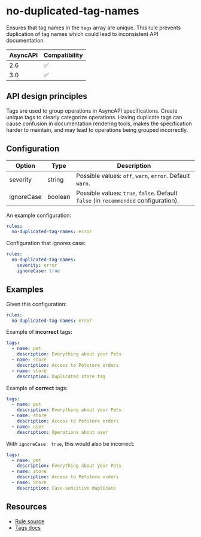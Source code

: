 # no-duplicated-tag-names

Ensures that tag names in the `tags` array are unique.
This rule prevents duplication of tag names which could lead to inconsistent API documentation.

| AsyncAPI | Compatibility |
| -------- | ------------- |
| 2.6      | ✅            |
| 3.0      | ✅            |

## API design principles

Tags are used to group operations in AsyncAPI specifications.
Create unique tags to clearly categorize operations.
Having duplicate tags can cause confusion in documentation rendering tools, makes the specification harder to maintain,
and may lead to operations being grouped incorrectly.

## Configuration

| Option     | Type    | Description                                                                         |
| ---------- | ------- | ----------------------------------------------------------------------------------- |
| severity   | string  | Possible values: `off`, `warn`, `error`. Default `warn`.                            |
| ignoreCase | boolean | Possible values: `true`, `false`. Default `false` (in `recommended` configuration). |

An example configuration:

```yaml
rules:
  no-duplicated-tag-names: error
```

Configuration that ignores case:

```yaml
rules:
  no-duplicated-tag-names:
    severity: error
    ignoreCase: true
```

## Examples

Given this configuration:

```yaml
rules:
  no-duplicated-tag-names: error
```

Example of **incorrect** tags:

```yaml Bad example
tags:
  - name: pet
    description: Everything about your Pets
  - name: store
    description: Access to Petstore orders
  - name: store
    description: Duplicated store tag
```

Example of **correct** tags:

```yaml Good example
tags:
  - name: pet
    description: Everything about your Pets
  - name: store
    description: Access to Petstore orders
  - name: user
    description: Operations about user
```

With `ignoreCase: true`, this would also be incorrect:

```yaml
tags:
  - name: pet
    description: Everything about your Pets
  - name: store
    description: Access to Petstore orders
  - name: Store
    description: Case-sensitive duplicate
```

## Resources

- [Rule source](https://github.com/Redocly/redocly-cli/blob/main/packages/core/src/rules/common/no-duplicated-tag-names.ts)
- [Tags docs](https://redocly.com/docs/openapi-visual-reference/tags/)
